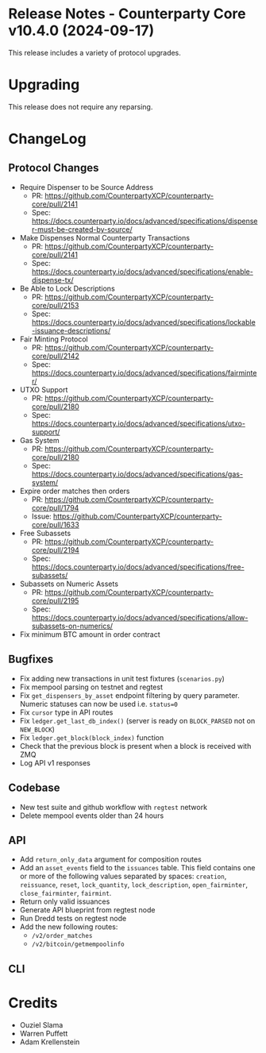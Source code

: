 # Release Notes - Counterparty Core v10.4.0 (2024-09-17)

This release includes a variety of protocol upgrades.

# Upgrading

This release does not require any reparsing. 

# ChangeLog

## Protocol Changes

* Require Dispenser to be Source Address
    - PR: https://github.com/CounterpartyXCP/counterparty-core/pull/2141
    - Spec: https://docs.counterparty.io/docs/advanced/specifications/dispenser-must-be-created-by-source/
* Make Dispenses Normal Counterparty Transactions
    - PR: https://github.com/CounterpartyXCP/counterparty-core/pull/2141
    - Spec: https://docs.counterparty.io/docs/advanced/specifications/enable-dispense-tx/
* Be Able to Lock Descriptions
    - PR: https://github.com/CounterpartyXCP/counterparty-core/pull/2153
    - Spec: https://docs.counterparty.io/docs/advanced/specifications/lockable-issuance-descriptions/
* Fair Minting Protocol
    - PR: https://github.com/CounterpartyXCP/counterparty-core/pull/2142
    - Spec: https://docs.counterparty.io/docs/advanced/specifications/fairminter/
* UTXO Support
    - PR: https://github.com/CounterpartyXCP/counterparty-core/pull/2180
    - Spec: https://docs.counterparty.io/docs/advanced/specifications/utxo-support/
* Gas System
    - PR: https://github.com/CounterpartyXCP/counterparty-core/pull/2180
    - Spec: https://docs.counterparty.io/docs/advanced/specifications/gas-system/
* Expire order matches then orders
    - PR: https://github.com/CounterpartyXCP/counterparty-core/pull/1794
    - Issue: https://github.com/CounterpartyXCP/counterparty-core/pull/1633
* Free Subassets
    - PR: https://github.com/CounterpartyXCP/counterparty-core/pull/2194
    - Spec: https://docs.counterparty.io/docs/advanced/specifications/free-subassets/
* Subassets on Numeric Assets
    - PR: https://github.com/CounterpartyXCP/counterparty-core/pull/2195
    - Spec: https://docs.counterparty.io/docs/advanced/specifications/allow-subassets-on-numerics/
* Fix minimum BTC amount in order contract

## Bugfixes

* Fix adding new transactions in unit test fixtures (`scenarios.py`)
* Fix mempool parsing on testnet and regtest
* Fix `get_dispensers_by_asset` endpoint filtering by query parameter. Numeric statuses can now be used i.e. `status=0`
* Fix `cursor` type in API routes
* Fix `ledger.get_last_db_index()` (server is ready on `BLOCK_PARSED` not on `NEW_BLOCK`)
* Fix `ledger.get_block(block_index)` function
* Check that the previous block is present when a block is received with ZMQ
* Log API v1 responses

## Codebase

* New test suite and github workflow with `regtest` network
* Delete mempool events older than 24 hours

## API

* Add `return_only_data` argument for composition routes
* Add an `asset_events` field to the `issuances` table. This field contains one or more of the following values ​​separated by spaces: `creation`, `reissuance`, `reset`, `lock_quantity`, `lock_description`, `open_fairminter`, `close_fairminter`, `fairmint`.
* Return only valid issuances
* Generate API blueprint from regtest node
* Run Dredd tests on regtest node
* Add the new following routes:
    - `/v2/order_matches`
    - `/v2/bitcoin/getmempoolinfo`

## CLI

# Credits

* Ouziel Slama
* Warren Puffett
* Adam Krellenstein

